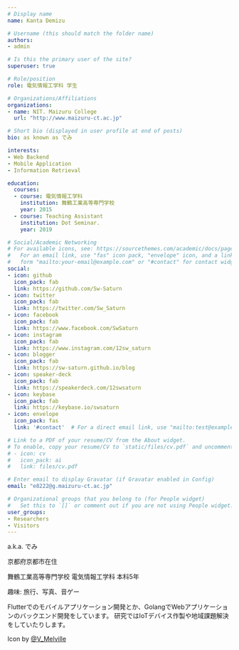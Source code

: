 ```yaml
---
# Display name
name: Kanta Demizu

# Username (this should match the folder name)
authors:
- admin

# Is this the primary user of the site?
superuser: true

# Role/position
role: 電気情報工学科 学生

# Organizations/Affiliations
organizations:
- name: NIT. Maizuru College
  url: "http://www.maizuru-ct.ac.jp"

# Short bio (displayed in user profile at end of posts)
bio: as known as でみ

interests:
- Web Backend
- Mobile Application
- Information Retrieval

education:
  courses:
  - course: 電気情報工学科
    institution: 舞鶴工業高等専門学校
    year: 2015
  - course: Teaching Assistant
    institution: Dot Seminar.
    year: 2019

# Social/Academic Networking
# For available icons, see: https://sourcethemes.com/academic/docs/page-builder/#icons
#   For an email link, use "fas" icon pack, "envelope" icon, and a link in the
#   form "mailto:your-email@example.com" or "#contact" for contact widget.
social:
- icon: github
  icon_pack: fab
  link: https://github.com/Sw-Saturn
- icon: twitter
  icon_pack: fab
  link: https://twitter.com/Sw_Saturn
- icon: facebook
  icon_pack: fab
  link: https://www.facebook.com/SwSaturn
- icon: instagram
  icon_pack: fab
  link: https://www.instagram.com/12sw_saturn
- icon: blogger
  icon_pack: fab
  link: https://sw-saturn.github.io/blog
- icon: speaker-deck
  icon_pack: fab
  link: https://speakerdeck.com/12swsaturn
- icon: keybase
  icon_pack: fab
  link: https://keybase.io/swsaturn
- icon: envelope
  icon_pack: fas
  link: '#contact'  # For a direct email link, use "mailto:test@example.org".

# Link to a PDF of your resume/CV from the About widget.
# To enable, copy your resume/CV to `static/files/cv.pdf` and uncomment the lines below.
# - icon: cv
#   icon_pack: ai
#   link: files/cv.pdf

# Enter email to display Gravatar (if Gravatar enabled in Config)
email: "e8222@g.maizuru-ct.ac.jp"

# Organizational groups that you belong to (for People widget)
#   Set this to `[]` or comment out if you are not using People widget.
user_groups:
- Researchers
- Visitors
---
```


a.k.a. でみ

京都府京都市在住

舞鶴工業高等専門学校 電気情報工学科 本科5年

趣味: 旅行、写真、音ゲー

Flutterでのモバイルアプリケーション開発とか、GolangでWebアプリケーションのバックエンド開発をしています。
研究ではIoTデバイス作製や地域課題解決をしていたりします。

Icon by [@V_Melville](https://twitter.com/V_Melville)
